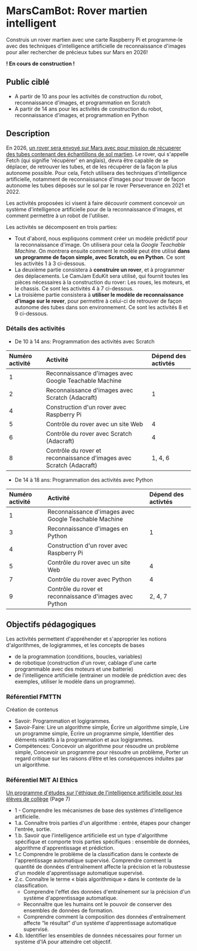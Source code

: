 # MarsCamBot: Rover martien intelligent  

Construis un rover martien avec une carte Raspberry Pi et programme-le avec des techniques  d'intelligence artificielle de reconnaissance d'images pour aller rechercher de précieux tubes sur Mars en 2026!

**! En cours de construction !**

## Public ciblé

* A partir de 10 ans pour les activités de construction du robot, reconnaissance d'images, et programmation en Scratch
* A partir de 14 ans pour les activités de construction du robot, reconnaissance d'images, et programmation en Python

## Description

En 2026, [un rover sera envoyé sur Mars avec pour mission de récuperer des tubes contenant des échantillons de sol martien](https://fr.wikipedia.org/wiki/Mars_Sample_Return#Mission_Sample_Retrieval_Lander_(SRL)). Le rover, qui s'appelle Fetch (qui signifie 'récupérer' en anglais), devra être capable de se déplacer, de retrouver les tubes, et de les récupérer de la façon la plus autonome possible. Pour cela, Fetch utilisera des techniques d'intelligence artificielle, notamment de reconnaissance d'images pour trouver de façon autonome les tubes déposés sur le sol par le rover Perseverance en 2021 et 2022. 

Les activités proposées ici visent à faire découvrir comment concevoir un système d'intelligence artificielle pour de la reconnaissance d'images, et comment permettre à un robot de l'utiliser. 

Les activités se décomposent en trois parties:

* Tout d'abord, nous expliquons comment créer un modèle prédictif pour la reconnaissance d'image. On utilisera pour cela la *Google Teachable Machine*. On montrera ensuite comment le modèle peut être utilisé **dans un programme de façon simple, avec Scratch, ou en Python**. Ce sont les activités 1 à 3 ci-dessous.
* La deuxième partie consistera à **construire un rover**, et à programmer des déplacements. Le CamJam EduKit sera utilisé, qui fournit toutes les pièces nécessaires à la construction du rover: Les roues, les moteurs, et le chassis. Ce sont les activités 4 à 7 ci-dessous.
* La troisième partie consistera à **utiliser le modèle de reconnaissance d'image sur le rover**, pour permettre à celui-ci de retrouver de façon autonome des tubes dans son environnement. Ce sont les activités 8 et 9 ci-dessous.

### Détails des activités

* De 10 à 14 ans: Programmation des activités avec Scratch

Numéro activité | Activité | Dépend des activtés 
 :--- | :--- | :--- 
1 | Reconnaissance d'images avec Google Teachable Machine | 
2 | Reconnaissance d'images avec Scratch (Adacraft) | 1  
4 | Construction d'un rover avec Raspberry Pi |   
5 | Contrôle du rover avec un site Web | 4  
6 | Contrôle du rover avec Scratch (Adacraft) | 4 
8 | Contrôle du rover et reconnaissance d'images avec Scratch (Adacraft) | 1, 4, 6 

* De 14 à 18 ans: Programmation des activités avec Python 

Numéro activité | Activité | Dépend des activtés 
 :--- | :--- | :--- 
1 | Reconnaissance d'images avec Google Teachable Machine | 
3 | Reconnaissance d'images en Python | 1  
4 | Construction d'un rover avec Raspberry Pi |   
5 | Contrôle du rover avec un site Web | 4  
7 | Contrôle du rover avec Python | 4 
9 | Contrôle du rover et reconnaissance d'images avec Python | 2, 4, 7 


## Objectifs pédagogiques 

Les activités permettent d'appréhender et s'approprier les notions d'algorithmes, de logigrammes, et les concepts de bases 

* de la programmation (conditions, boucles, variables)
* de robotique (construction d'un rover, cablage d'une carte programmable avec des moteurs et une batterie)
* de l'intelligence artificielle (entrainer un modèle de prédiction avec des exemples, utiliser le modèle dans un programme).


### Référentiel FMTTN

Création de contenus

* Savoir: Programmation et logigrammes.
* Savoir-Faire: Lire un algorithme simple, Écrire un algorithme simple, Lire un programme simple, Écrire un programme simple, Identifier des éléments relatifs à la programmation et aux logigrammes.
* Compétences: Concevoir un algorithme pour résoudre un problème simple, Concevoir un programme pour résoudre un problème, Porter un regard critique sur les raisons d’être et les conséquences induites par un algorithme.

### Référentiel MIT AI Ethics

[Un programme d'études sur l'éthique de l'intelligence artificielle pour les élèves de collège](https://docs.google.com/document/d/1pQ8D4iDnwKoiveJOZZgy6SLvgDD1nYQOPFUwyuBpEic/edit#) (Page 7)

* 1 - Comprendre les mécanismes de base des systèmes d'intelligence artificielle. 
* 1.a. Connaître trois parties d'un algorithme : entrée, étapes pour changer l'entrée, sortie. 
* 1.b. Savoir que l'intelligence artificielle est un type d'algorithme spécifique et comporte trois parties spécifiques : ensemble de données, algorithme d'apprentissage et prédiction. 
* 1.c Comprendre le problème de la classification dans le contexte de l'apprentissage automatique supervisé. Comprendre comment la quantité de données d'entraînement affecte la précision et la robustesse d'un modèle d'apprentissage automatique supervisé. 
* 2.c. Connaître le terme « biais algorithmique » dans le contexte de la classification.
	* Comprendre l'effet des données d'entraînement sur la précision d'un système d'apprentissage automatique.
	* Reconnaître que les humains ont le pouvoir de conserver des ensembles de données de formation.
	* Comprendre comment la composition des données d'entraînement affecte “le résultat”  d'un système d'apprentissage automatique supervisé.
* 4.b. Identifier les ensembles de données nécessaires pour former un système d'IA pour atteindre cet objectif.
 




